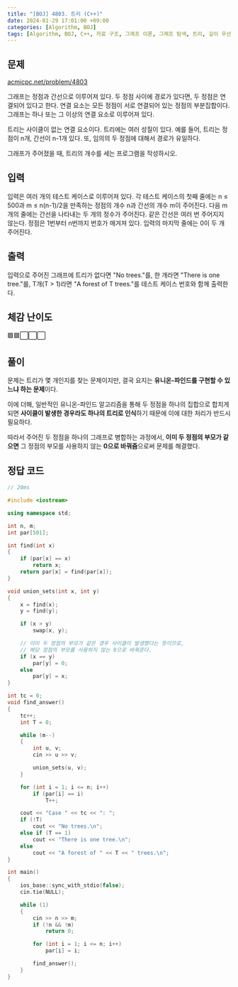 ```yaml
---
title: "[BOJ] 4803. 트리 (C++)"
date: 2024-01-29 17:01:00 +09:00
categories: [Algorithm, BOJ]
tags: [Algorithm, BOJ, C++, 자료 구조, 그래프 이론, 그래프 탐색, 트리, 깊이 우선 탐색, 분리 집합, Gold 4, CLASS 5]
---
```

## **문제**
[acmicpc.net/problem/4803](https://www.acmicpc.net/problem/4803)

그래프는 정점과 간선으로 이루어져 있다. 두 정점 사이에 경로가 있다면, 두 정점은 연결되어 있다고 한다. 연결 요소는 모든 정점이 서로 연결되어 있는 정점의 부분집합이다. 그래프는 하나 또는 그 이상의 연결 요소로 이루어져 있다.

트리는 사이클이 없는 연결 요소이다. 트리에는 여러 성질이 있다. 예를 들어, 트리는 정점이 n개, 간선이 n-1개 있다. 또, 임의의 두 정점에 대해서 경로가 유일하다.

그래프가 주어졌을 때, 트리의 개수를 세는 프로그램을 작성하시오.
<br>

## **입력**
입력은 여러 개의 테스트 케이스로 이루어져 있다. 각 테스트 케이스의 첫째 줄에는 n ≤ 500과 m ≤ n(n-1)/2을 만족하는 정점의 개수 n과 간선의 개수 m이 주어진다. 다음 m개의 줄에는 간선을 나타내는 두 개의 정수가 주어진다. 같은 간선은 여러 번 주어지지 않는다. 정점은 1번부터 n번까지 번호가 매겨져 있다. 입력의 마지막 줄에는 0이 두 개 주어진다.
<br>

## **출력**
입력으로 주어진 그래프에 트리가 없다면 "No trees."를, 한 개라면 "There is one tree."를, T개(T > 1)라면 "A forest of T trees."를 테스트 케이스 번호와 함께 출력한다.
<br>

## **체감 난이도**
🟩🟩⬜⬜⬜
<br>

## **풀이**
문제는 트리가 몇 개인지를 찾는 문제이지만, 결국 요지는 **유니온-파인드를 구현할 수 있느냐 하는 문제**이다.

이에 더해, 일반적인 유니온-파인드 알고리즘을 통해 두 정점을 하나의 집합으로 합치게 되면 **사이클이 발생한 경우라도 하나의 트리로 인식**하기 때문에 이에 대한 처리가 반드시 필요하다.

따라서 주어진 두 정점을 하나의 그래프로 병합하는 과정에서, **이미 두 정점의 부모가 같으면** 그 정점의 부모를 사용하지 않는 **0으로 바꿔줌**으로써 문제를 해결했다.
<br>

## **정답 코드**
```c++
// 20ms

#include <iostream>

using namespace std;

int n, m;
int par[501];

int find(int x)
{
    if (par[x] == x)
        return x;
    return par[x] = find(par[x]);
}

void union_sets(int x, int y)
{
    x = find(x);
    y = find(y);

    if (x > y)
        swap(x, y);

    // 이미 두 정점의 부모가 같은 경우 사이클이 발생했다는 뜻이므로,
    // 해당 정점의 부모를 사용하지 않는 0으로 바꿔준다.
    if (x == y)
        par[y] = 0;
    else
        par[y] = x;
}

int tc = 0;
void find_answer()
{
    tc++;
    int T = 0;

    while (m--)
    {
        int u, v;
        cin >> u >> v;

        union_sets(u, v);
    }

    for (int i = 1; i <= n; i++)
        if (par[i] == i)
            T++;

    cout << "Case " << tc << ": ";
    if (!T)
        cout << "No trees.\n";
    else if (T == 1)
        cout << "There is one tree.\n";
    else
        cout << "A forest of " << T << " trees.\n";
}

int main()
{
    ios_base::sync_with_stdio(false);
    cin.tie(NULL);

    while (1)
    {
        cin >> n >> m;
        if (!n && !m)
            return 0;

        for (int i = 1; i <= n; i++)
            par[i] = i;

        find_answer();
    }
}
```
